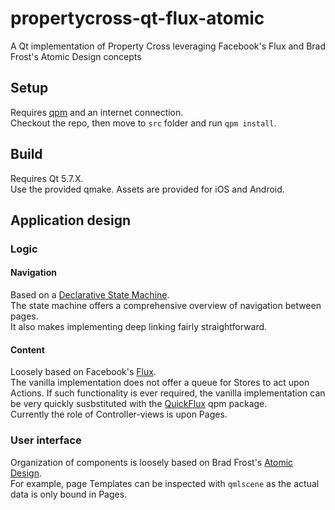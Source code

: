 # propertycross-qt-flux-atomic
A Qt implementation of Property Cross leveraging Facebook's Flux and Brad Frost's Atomic Design concepts

## Setup
Requires [qpm](http://qpm.io) and an internet connection.  
Checkout the repo, then move to `src` folder and run `qpm install`.

## Build
Requires Qt 5.7.X.  
Use the provided qmake. Assets are provided for iOS and Android.

## Application design

### Logic
#### Navigation
Based on a [Declarative State Machine](http://doc.qt.io/qt-5.7/qmlstatemachine.html).  
The state machine offers a comprehensive overview of navigation between pages.  
It also makes implementing deep linking fairly straightforward.

#### Content
Loosely based on Facebook's [Flux](https://facebook.github.io/flux/).  
The vanilla implementation does not offer a queue for Stores to act upon Actions.
If such functionality is ever required, the vanilla implementation can be very quickly susbstituted with the [QuickFlux](https://github.com/benlau/quickflux) qpm package.  
Currently the role of Controller-views is upon Pages.

### User interface
Organization of components is loosely based on Brad Frost's [Atomic Design](http://atomicdesign.bradfrost.com/).  
For example, page Templates can be inspected with `qmlscene` as the actual data is only bound in Pages.
